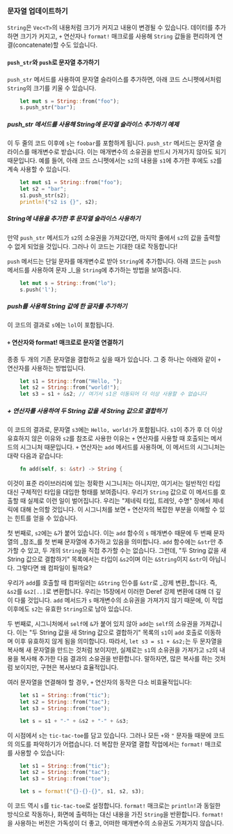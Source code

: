 ### 문자열 업데이트하기

`String`은 `Vec<T>`의 내용처럼 크기가 커지고 내용이 변경될 수 있습니다. 데이터를 추가하면 크기가 커지고, `+` 연산자나 `format!` 매크로를 사용해 `String` 값들을 편리하게 연결(concatenate)할 수도 있습니다.

#### `push_str`와 `push`로 문자열 추가하기

`push_str` 메서드를 사용하여 문자열 슬라이스를 추가하면, 아래 코드 스니펫에서처럼 `String`의 크기를 키울 수 있습니다.

```rust
    let mut s = String::from("foo");
    s.push_str("bar");
```

##### push_str 메서드를 사용해 String에 문자열 슬라이스 추가하기 예제

이 두 줄의 코드 이후에 `s`는 `foobar`를 포함하게 됩니다. `push_str` 메서드는 문자열 슬라이스를 매개변수로 받습니다. 이는 매개변수의 소유권을 반드시 가져가지 않아도 되기 때문입니다. 예를 들어, 아래 코드 스니펫에서는 `s2`의 내용을 `s1`에 추가한 후에도 `s2`를 계속 사용할 수 있습니다.

```rust
    let mut s1 = String::from("foo");
    let s2 = "bar";
    s1.push_str(s2);
    println!("s2 is {}", s2);
```

##### String에 내용을 추가한 후 문자열 슬라이스 사용하기

만약 `push_str` 메서드가 `s2`의 소유권을 가져갔다면, 마지막 줄에서 `s2`의 값을 출력할 수 없게 되었을 것입니다. 그러나 이 코드는 기대한 대로 작동합니다!

`push` 메서드는 단일 문자를 매개변수로 받아 `String`에 추가합니다. 아래 코드는 `push` 메서드를 사용하여 문자 _l_을 `String`에 추가하는 방법을 보여줍니다.

```rust
    let mut s = String::from("lo");
    s.push('l');
```

##### push를 사용해 String 값에 한 글자를 추가하기

이 코드의 결과로 `s`에는 `lol`이 포함됩니다.

#### `+` 연산자와 format! 매크로로 문자열 연결하기

종종 두 개의 기존 문자열을 결합하고 싶을 때가 있습니다. 그 중 하나는 아래와 같이 `+` 연산자를 사용하는 방법입니다.

```rust
    let s1 = String::from("Hello, ");
    let s2 = String::from("world!");
    let s3 = s1 + &s2; // 여기서 s1은 이동되어 더 이상 사용할 수 없습니다
```

##### + 연산자를 사용하여 두 String 값을 새 String 값으로 결합하기

이 코드의 결과로, 문자열 `s3`에는 `Hello, world!`가 포함됩니다. `s1`이 추가 후 더 이상 유효하지 않은 이유와 `s2`를 참조로 사용한 이유는 `+` 연산자를 사용할 때 호출되는 메서드의 시그니처 때문입니다. `+` 연산자는 `add` 메서드를 사용하며, 이 메서드의 시그니처는 대략 다음과 같습니다:

```rust
    fn add(self, s: &str) -> String {
```

이것이 표준 라이브러리에 있는 정확한 시그니처는 아니지만, 여기서는 일반적인 타입 대신 구체적인 타입을 대입한 형태를 보여줍니다. 우리가 `String` 값으로 이 메서드를 호출할 때 실제로 이런 일이 벌어집니다. 우리는 "제네릭 타입, 트레잇, 수명" 장에서 제네릭에 대해 논의할 것입니다. 이 시그니처를 보면 `+` 연산자의 복잡한 부분을 이해할 수 있는 힌트를 얻을 수 있습니다.

첫 번째로, `s2`에는 `&`가 붙어 있습니다. 이는 `add` 함수의 `s` 매개변수 때문에 두 번째 문자열의 _참조_를 첫 번째 문자열에 추가하고 있음을 의미합니다. `add` 함수에는 `&str`만 추가할 수 있고, 두 개의 `String`을 직접 추가할 수는 없습니다. 그런데, "두 String 값을 새 String 값으로 결합하기" 목록에서는 타입이 `&s2`이며 이는 `&String`이지 `&str`이 아닙니다. 그렇다면 왜 컴파일이 될까요?

우리가 `add`를 호출할 때 컴파일러는 `&String` 인수를 `&str`로 _강제 변환_합니다. 즉, `&s2`를 `&s2[..]`로 변환합니다. 우리는 15장에서 이러한 Deref 강제 변환에 대해 더 깊이 다룰 것입니다. `add` 메서드가 `s` 매개변수의 소유권을 가져가지 않기 때문에, 이 작업 이후에도 `s2`는 유효한 `String`으로 남아 있습니다.

두 번째로, 시그니처에서 `self`에 `&`가 붙어 있지 않아 `add`는 `self`의 소유권을 가져갑니다. 이는 "두 String 값을 새 String 값으로 결합하기" 목록의 `s1`이 `add` 호출로 이동하며 이후 유효하지 않게 됨을 의미합니다. 따라서, `let s3 = s1 + &s2;`는 두 문자열을 복사해 새 문자열을 만드는 것처럼 보이지만, 실제로는 `s1`의 소유권을 가져가고 `s2`의 내용을 복사해 추가한 다음 결과의 소유권을 반환합니다. 말하자면, 많은 복사를 하는 것처럼 보이지만, 구현은 복사보다 효율적입니다.

여러 문자열을 연결해야 할 경우, `+` 연산자의 동작은 다소 비효율적입니다:

```rust
    let s1 = String::from("tic");
    let s2 = String::from("tac");
    let s3 = String::from("toe");

    let s = s1 + "-" + &s2 + "-" + &s3;
```

이 시점에서 `s`는 `tic-tac-toe`를 담고 있습니다. 그러나 모든 `+`와 `"` 문자들 때문에 코드의 의도를 파악하기가 어렵습니다. 더 복잡한 문자열 결합 작업에서는 `format!` 매크로를 사용할 수 있습니다:

```rust
    let s1 = String::from("tic");
    let s2 = String::from("tac");
    let s3 = String::from("toe");

    let s = format!("{}-{}-{}", s1, s2, s3);
```

이 코드 역시 `s`를 `tic-tac-toe`로 설정합니다. `format!` 매크로는 `println!`과 동일한 방식으로 작동하나, 화면에 출력하는 대신 내용을 가진 `String`을 반환합니다. `format!`을 사용하는 버전은 가독성이 더 좋고, 어떠한 매개변수의 소유권도 가져가지 않습니다.